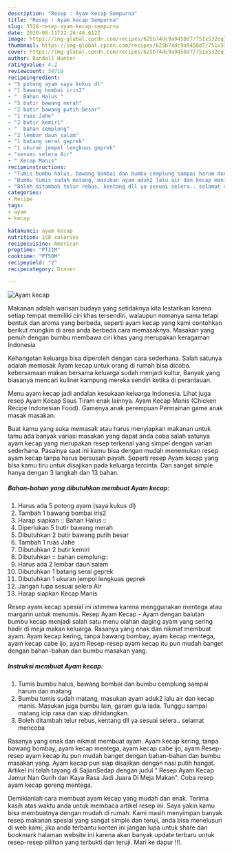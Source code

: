 ```yaml
---
description: "Resep : Ayam kecap Sempurna"
title: "Resep : Ayam kecap Sempurna"
slug: 3528-resep-ayam-kecap-sempurna
date: 2020-08-11T22:26:46.612Z
image: https://img-global.cpcdn.com/recipes/625b74dc9a9450d7/751x532cq70/ayam-kecap-foto-resep-utama.jpg
thumbnail: https://img-global.cpcdn.com/recipes/625b74dc9a9450d7/751x532cq70/ayam-kecap-foto-resep-utama.jpg
cover: https://img-global.cpcdn.com/recipes/625b74dc9a9450d7/751x532cq70/ayam-kecap-foto-resep-utama.jpg
author: Randall Hunter
ratingvalue: 4.2
reviewcount: 34710
recipeingredient:
- "5 potong ayam saya kukus dl"
- "1 bawang bombai iris2"
- "  Bahan Halus "
- "5 butir bawang merah"
- "2 butir bawang putih besar"
- "1 ruas Jahe"
- "2 butir kemiri"
- "  bahan cemplung"
- "2 lembar daun salam"
- "1 batang serai geprek"
- "1 ukuran jempol lengkuas geprek"
- "sesuai selera Air"
- " Kecap Manis"
recipeinstructions:
- "Tumis bumbu halus, bawang bombai dan bumbu cemplung sampai harum dan matang"
- "Bumbu tumis sudah matang, masukan ayam aduk2 lalu air dan kecap manis. Masukan juga bumbu lain, garam gula lada. Tunggu sampai matang icip rasa dan siap dihidangkan."
- "Boleh ditambah telur rebus, kentang dll ya sesuai selera.. selamat mencoba"
categories:
- Recipe
tags:
- ayam
- kecap

katakunci: ayam kecap 
nutrition: 158 calories
recipecuisine: American
preptime: "PT21M"
cooktime: "PT50M"
recipeyield: "2"
recipecategory: Dinner

---
```



![Ayam kecap](https://img-global.cpcdn.com/recipes/625b74dc9a9450d7/751x532cq70/ayam-kecap-foto-resep-utama.jpg)

Makanan adalah warisan budaya yang setidaknya kita lestarikan karena setiap tempat memiliki ciri khas tersendiri, walaupun namanya sama tetapi bentuk dan aroma yang berbeda, seperti ayam kecap yang kami contohkan berikut mungkin di area anda berbeda cara memasaknya. Masakan yang penuh dengan bumbu membawa ciri khas yang merupakan keragaman Indonesia

Kehangatan keluarga bisa diperoleh dengan cara sederhana. Salah satunya adalah memasak Ayam kecap untuk orang di rumah bisa dicoba. kebersamaan makan bersama keluarga sudah menjadi kultur, Banyak yang biasanya mencari kuliner kampung mereka sendiri ketika di perantauan.

Menu ayam kecap jadi andalan kesukaan keluarga Indonesia. Lihat juga resep Ayam Kecap Saus Tiram enak lainnya. Ayam Kecap Manis (Chicken Recipe Indonesian Food). Gamenya anak perempuan Permainan game anak masak masakan.

Buat kamu yang suka memasak atau harus menyiapkan makanan untuk tamu ada banyak variasi masakan yang dapat anda coba salah satunya ayam kecap yang merupakan resep terkenal yang simpel dengan varian sederhana. Pasalnya saat ini kamu bisa dengan mudah menemukan resep ayam kecap tanpa harus bersusah payah.
Seperti resep Ayam kecap yang bisa kamu tiru untuk disajikan pada keluarga tercinta. Dan sangat simple hanya dengan 3 langkah dan 13 bahan.


<!--inarticleads1-->

##### Bahan-bahan yang dibutuhkan membuat Ayam kecap:

1. Harus ada 5 potong ayam (saya kukus dl)
1. Tambah 1 bawang bombai iris2
1. Harap siapkan  :: Bahan Halus ::
1. Diperlukan 5 butir bawang merah
1. Dibutuhkan 2 butir bawang putih besar
1. Tambah 1 ruas Jahe
1. Dibutuhkan 2 butir kemiri
1. Dibutuhkan  :: bahan cemplung::
1. Harus ada 2 lembar daun salam
1. Dibutuhkan 1 batang serai geprek
1. Dibutuhkan 1 ukuran jempol lengkuas geprek
1. Jangan lupa sesuai selera Air
1. Harap siapkan  Kecap Manis


Resep ayam kecap spesial ini istimewa karena menggunakan mentega atau margarin untuk menumis. Resep Ayam Kecap - Ayam dengan balutan bumbu kecap menjadi salah satu menu olahan daging ayam yang sering hadir di meja makan keluarga. Rasanya yang enak dan nikmat membuat ayam. Ayam kecap kering, tanpa bawang bombay, ayam kecap mentega, ayam kecap cabe ijo, ayam Resep-resep ayam kecap itu pun mudah banget dengan bahan-bahan dan bumbu masakan yang. 

<!--inarticleads2-->

##### Instruksi membuat  Ayam kecap:

1. Tumis bumbu halus, bawang bombai dan bumbu cemplung sampai harum dan matang
1. Bumbu tumis sudah matang, masukan ayam aduk2 lalu air dan kecap manis. Masukan juga bumbu lain, garam gula lada. Tunggu sampai matang icip rasa dan siap dihidangkan.
1. Boleh ditambah telur rebus, kentang dll ya sesuai selera.. selamat mencoba


Rasanya yang enak dan nikmat membuat ayam. Ayam kecap kering, tanpa bawang bombay, ayam kecap mentega, ayam kecap cabe ijo, ayam Resep-resep ayam kecap itu pun mudah banget dengan bahan-bahan dan bumbu masakan yang. Ayam kecap pun siap disajikan dengan nasi putih hangat. Artikel ini telah tayang di SajianSedap dengan judul &#34; Resep Ayam Kecap Jamur Nan Gurih dan Kaya Rasa Jadi Juara Di Meja Makan&#34;. Coba resep ayam kecap goreng mentega. 

Demikianlah cara membuat ayam kecap yang mudah dan enak. Terima kasih atas waktu anda untuk membaca artikel resep ini. Saya yakin kamu bisa membuatnya dengan mudah di rumah. Kami masih menyimpan banyak resep makanan spesial yang sangat simple dan teruji, anda bisa menelusuri di web kami, jika anda terbantu konten ini jangan lupa untuk share dan bookmark halaman website ini karena akan banyak update terbaru untuk resep-resep pilihan yang terbukti dan teruji. Mari ke dapur !!!. 
